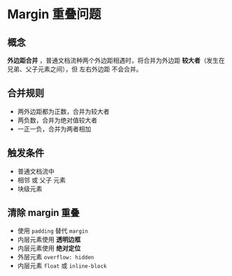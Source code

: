 # Margin 重叠问题

## 概念

**外边距合并** ，普通文档流种两个外边距相遇时，将合并为外边距 **较大者**（发生在兄弟、父子元素之间），但 左右外边距 不会合并。

## 合并规则

- 两外边距都为正数，合并为较大者
- 两负数，合并为绝对值较大者
- 一正一负，合并为两者相加

## 触发条件

- 普通文档流中
- 相邻 或 父子 元素
- 块级元素

## 清除 margin 重叠

- 使用 `padding` 替代 `margin`
- 内层元素使用 **透明边框**
- 内层元素使用 **绝对定位**
- 外层元素 `overflow: hidden`
- 内层元素 `float` 或 `inline-block`
